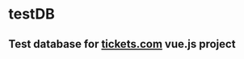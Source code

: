 # testDB

## Test database for [tickets.com](https://github.com/vitusalis/tickets.com) vue.js project
